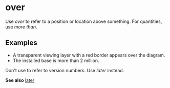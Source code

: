 # over

Use *over* to refer to a position or location above something. For quantities, use *more than*.

## Examples

- A transparent viewing layer with a red border appears over the diagram.  
- The installed base is more than 2 million.

Don't use to refer to version numbers. Use *later* instead.

**See also** [later](../l/later.md)
